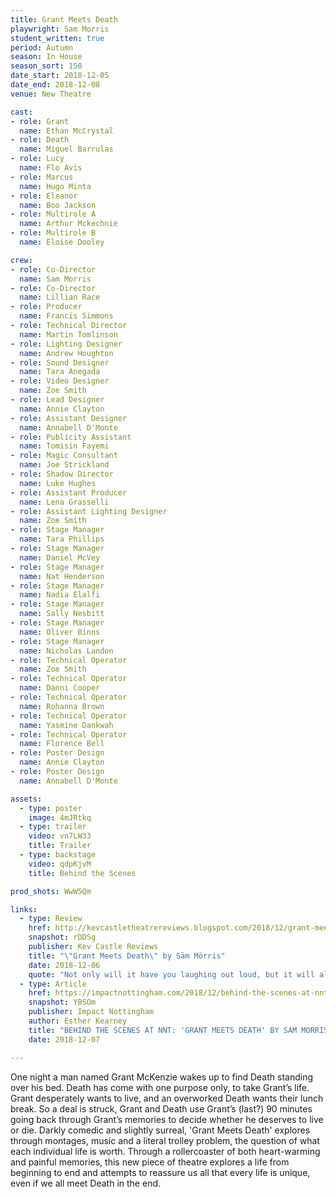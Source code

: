 ```yaml
---
title: Grant Meets Death
playwright: Sam Morris
student_written: true
period: Autumn
season: In House
season_sort: 150
date_start: 2018-12-05
date_end: 2018-12-08
venue: New Theatre

cast:
- role: Grant
  name: Ethan McCrystal
- role: Death
  name: Miguel Barrulas
- role: Lucy
  name: Flo Avis
- role: Marcus
  name: Hugo Minta
- role: Eleanor
  name: Boo Jackson
- role: Multirole A
  name: Arthur Mckechnie
- role: Multirole B
  name: Eloise Dooley

crew:
- role: Co-Director
  name: Sam Morris
- role: Co-Director
  name: Lillian Race
- role: Producer
  name: Francis Simmons
- role: Technical Director
  name: Martin Tomlinson
- role: Lighting Designer
  name: Andrew Houghton
- role: Sound Designer
  name: Tara Anegada
- role: Video Designer
  name: Zoe Smith
- role: Lead Designer
  name: Annie Clayton
- role: Assistant Designer
  name: Annabell D'Monte
- role: Publicity Assistant
  name: Tomisin Fayemi
- role: Magic Consultant
  name: Joe Strickland
- role: Shadow Director
  name: Luke Hughes
- role: Assistant Producer
  name: Lena Grasselli
- role: Assistant Lighting Designer
  name: Zoe Smith
- role: Stage Manager
  name: Tara Phillips
- role: Stage Manager
  name: Daniel McVey
- role: Stage Manager
  name: Nat Henderson
- role: Stage Manager
  name: Nadia Elalfi
- role: Stage Manager
  name: Sally Nesbitt
- role: Stage Manager
  name: Oliver Binns
- role: Stage Manager
  name: Nicholas Landon
- role: Technical Operator
  name: Zoe Smith
- role: Technical Operator
  name: Danni Cooper
- role: Technical Operator
  name: Rohanna Brown
- role: Technical Operator
  name: Yasmine Dankwah
- role: Technical Operator
  name: Florence Bell
- role: Poster Design
  name: Annie Clayton
- role: Poster Design
  name: Annabell D'Monte

assets:
  - type: poster
    image: 4mJRtkq
  - type: trailer
    video: vn7LW33
    title: Trailer
  - type: backstage
    video: qdpKjvM
    title: Behind the Scenes

prod_shots: WwW5Qm

links:
  - type: Review
    href: http://kevcastletheatrereviews.blogspot.com/2018/12/grant-meets-death-by-sam-morris.html
    snapshot: rDDSg
    publisher: Kev Castle Reviews
    title: "\"Grant Meets Death\" by Säm Mörris"
    date: 2018-12-06
    quote: "Not only will it have you laughing out loud, but it will also get you thinking as well, and possibly make you question many things about yourself and your life."
  - type: Article
    href: https://impactnottingham.com/2018/12/behind-the-scenes-at-nnt-grant-meets-death-by-sam-morris/
    snapshot: YBSOm
    publisher: Impact Nottingham
    author: Esther Kearney
    title: "BEHIND THE SCENES AT NNT: 'GRANT MEETS DEATH' BY SAM MORRIS"
    date: 2018-12-07

---
```


One night a man named Grant McKenzie wakes up to find Death standing over his bed. Death has come with one purpose only, to take Grant’s life. Grant desperately wants to live, and an overworked Death wants their lunch break. So a deal is struck, Grant and Death use Grant’s (last?) 90 minutes going back through Grant’s memories to decide whether he deserves to live or die. Darkly comedic and slightly surreal, 'Grant Meets Death' explores through montages, music and a literal trolley problem, the question of what each individual life is worth. Through a rollercoaster of both heart-warming and painful memories, this new piece of theatre explores a life from beginning to end and attempts to reassure us all that every life is unique, even if we all meet Death in the end.


